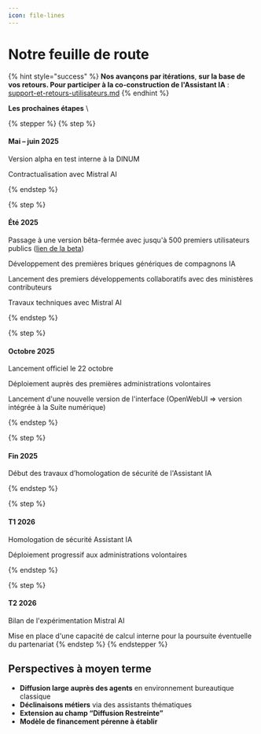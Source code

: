 ```yaml
---
icon: file-lines
---
```


# Notre feuille de route

{% hint style="success" %}
**Nos avançons par itérations**, **sur la base de vos retours. Pour participer à la co-construction de l'Assistant IA** : [support-et-retours-utilisateurs.md](support-et-retours-utilisateurs.md "mention")
{% endhint %}

**Les prochaines étapes** \



{% stepper %}
{% step %}
#### **Mai – juin 2025**

Version alpha en test interne à la DINUM

Contractualisation avec Mistral AI


{% endstep %}

{% step %}
#### **Été 2025**

Passage à une version bêta-fermée avec jusqu'à 500 premiers utilisateurs publics ([lien de la beta](https://albert.numerique.gouv.fr/))

Développement des premières briques génériques de compagnons IA

Lancement des premiers développements collaboratifs avec des ministères contributeurs

Travaux techniques avec Mistral AI


{% endstep %}

{% step %}
#### **Octobre 2025**

Lancement officiel le 22 octobre

Déploiement auprès des premières administrations volontaires

Lancement d'une nouvelle version de l'interface (OpenWebUI => version intégrée à la Suite numérique)


{% endstep %}

{% step %}
#### **Fin 2025**

Début des travaux d’homologation de sécurité de l'Assistant IA


{% endstep %}

{% step %}
#### **T1 2026**

Homologation de sécurité Assistant IA

Déploiement progressif aux administrations volontaires


{% endstep %}

{% step %}
#### **T2 2026**

Bilan de l'expérimentation Mistral AI

Mise en place d'une capacité de calcul interne pour la poursuite éventuelle du partenariat
{% endstep %}
{% endstepper %}

## Perspectives à moyen terme



* **Diffusion large auprès des agents** en environnement bureautique classique
* **Déclinaisons métiers** via des assistants thématiques
* **Extension au champ “Diffusion Restreinte”**
* **Modèle de financement pérenne à établir**
